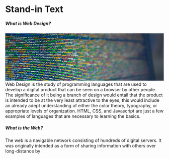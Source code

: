 # Stand-in Text
##### What is Web Design?
![alt text](JavaScriptLines.png "JavaScript Lines | Markus Spiske")
Web Design is the study of programming languages that are used to develop a digital product that can be seen on a browser by other people. The significance of it being a branch of design would entail that the product is intended to be at the very least attractive to the eyes; this would include an already adept understanding of either the color theory, typography, or appropriate levels of organization. HTML, CSS, and Javascript are just a few examples of languages that are necessary to learning the basics.  

##### What is the Web?
The web is a navigable network consisting of hundreds of digital servers. It was originally intended as a form of sharing information with others over long-distance by 

